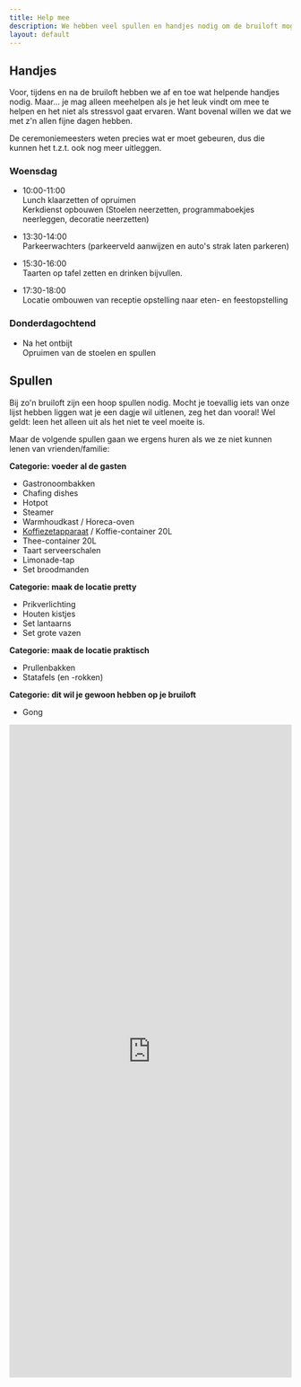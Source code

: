 ```yaml
---
title: Help mee
description: We hebben veel spullen en handjes nodig om de bruiloft mogelijk te maken. Misschien kun je ons daar bij helpen.
layout: default
---
```

## Handjes
Voor, tijdens en na de bruiloft hebben we af en toe wat helpende handjes nodig. Maar... je mag alleen meehelpen als je het leuk vindt om mee te helpen en het niet als stressvol gaat ervaren. Want bovenal willen we dat we met z'n allen fijne dagen hebben.

De ceremoniemeesters weten precies wat er moet gebeuren, dus die kunnen het t.z.t. ook nog meer uitleggen.

### Woensdag
- 10:00-11:00  
  Lunch klaarzetten of opruimen  
  Kerkdienst opbouwen (Stoelen neerzetten, programmaboekjes neerleggen, decoratie neerzetten)

- 13:30-14:00  
  Parkeerwachters (parkeerveld aanwijzen en auto's strak laten parkeren)

- 15:30-16:00  
  Taarten op tafel zetten en drinken bijvullen.

- 17:30-18:00  
  Locatie ombouwen van receptie opstelling naar eten- en feestopstelling

### Donderdagochtend
- Na het ontbijt  
  Opruimen van de stoelen en spullen

## Spullen
Bij zo'n bruiloft zijn een hoop spullen nodig. Mocht je toevallig iets van onze lijst hebben liggen wat je een dagje wil uitlenen, zeg het dan vooral! Wel geldt: leen het alleen uit als het niet te veel moeite is.

Maar de volgende spullen gaan we ergens huren als we ze niet kunnen lenen van vrienden/familie:

**Categorie: voeder al de gasten**
- Gastronoombakken
- Chafing dishes
- Hotpot
- Steamer
- Warmhoudkast / Horeca-oven
- [Koffiezetapparaat](/coffee) / Koffie-container 20L
- Thee-container 20L
- Taart serveerschalen
- Limonade-tap
- Set broodmanden

**Categorie: maak de locatie pretty**
- Prikverlichting
- Houten kistjes
- Set lantaarns
- Set grote vazen

**Categorie: maak de locatie praktisch**
- Prullenbakken
- Statafels (en -rokken)

**Categorie: dit wil je gewoon hebben op je bruiloft**
- <span onclick="play('gong')" class="cursor-pointer">Gong</span>

<audio id="gong" src="/audio/gong.mp3"></audio>

<iframe src="https://docs.google.com/forms/d/e/1FAIpQLSfPss7kC25GvM84u5kZHCLQrfMqMARHeX1if9xcUSq8RLn4Ag/viewform?embedded=true" width="100%" height="1163" frameborder="0" marginheight="0" marginwidth="0">Laden…</iframe>
